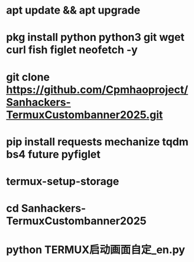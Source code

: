 # apt update && apt upgrade
# pkg install python python3 git wget curl fish figlet neofetch -y
# git clone https://github.com/Cpmhaoproject/Sanhackers-TermuxCustombanner2025.git
# pip install requests mechanize tqdm bs4 future pyfiglet 
# termux-setup-storage
# cd Sanhackers-TermuxCustombanner2025
# python TERMUX启动画面自定_en.py
